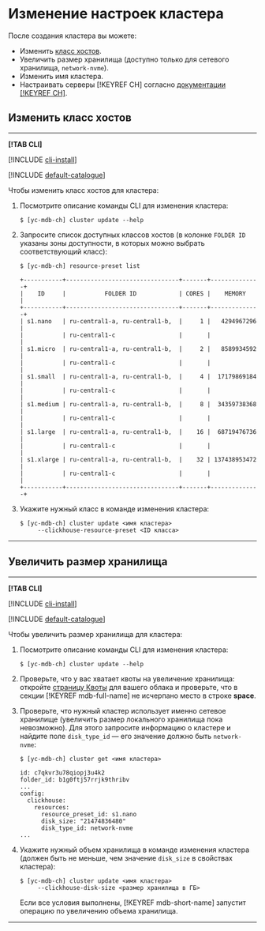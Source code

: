 # Изменение настроек кластера

После создания кластера вы можете:

- Изменить [класс хостов](../../concepts/instance-types.md).
- Увеличить размер хранилища (доступно только для сетевого хранилища, `network-nvme`).
- Изменить имя кластера.
- Настраивать серверы [!KEYREF CH] согласно [документации [!KEYREF CH]](https://clickhouse.yandex/docs/ru/operations/server_settings/settings/).


## Изменить класс хостов

---

**[!TAB CLI]**

[!INCLUDE [cli-install](../../../_includes/cli-install.md)]

[!INCLUDE [default-catalogue](../../../_includes/default-catalogue.md)]

Чтобы изменить класс хостов для кластера:

1. Посмотрите описание команды CLI для изменения кластера:

   ```
   $ [yc-mdb-ch] cluster update --help
   ```

1. Запросите список доступных классов хостов (в колонке `FOLDER ID` указаны зоны доступности, в которых можно выбрать соответствующий класс):

   ```
   $ [yc-mdb-ch] resource-preset list
   
   +-----------+--------------------------------+-------+--------------+
   |    ID     |           FOLDER ID            | CORES |    MEMORY    |
   +-----------+--------------------------------+-------+--------------+
   | s1.nano   | ru-central1-a, ru-central1-b,  |     1 |   4294967296 |
   |           | ru-central1-c                  |       |              |
   | s1.micro  | ru-central1-a, ru-central1-b,  |     2 |   8589934592 |
   |           | ru-central1-c                  |       |              |
   | s1.small  | ru-central1-a, ru-central1-b,  |     4 |  17179869184 |
   |           | ru-central1-c                  |       |              |
   | s1.medium | ru-central1-a, ru-central1-b,  |     8 |  34359738368 |
   |           | ru-central1-c                  |       |              |
   | s1.large  | ru-central1-a, ru-central1-b,  |    16 |  68719476736 |
   |           | ru-central1-c                  |       |              |
   | s1.xlarge | ru-central1-a, ru-central1-b,  |    32 | 137438953472 |
   |           | ru-central1-c                  |       |              |
   +-----------+--------------------------------+-------+--------------+
   ```   

1. Укажите нужный класс в команде изменения кластера:

   ```
   $ [yc-mdb-ch] cluster update <имя кластера>
        --clickhouse-resource-preset <ID класса>
   ```

---


## Увеличить размер хранилища

---

**[!TAB CLI]**

[!INCLUDE [cli-install](../../../_includes/cli-install.md)]

[!INCLUDE [default-catalogue](../../../_includes/default-catalogue.md)]

Чтобы увеличить размер хранилища для кластера:

1. Посмотрите описание команды CLI для изменения кластера:

   ```
   $ [yc-mdb-ch] cluster update --help
   ```

1. Проверьте, что у вас хватает квоты на увеличение хранилища: откройте [страницу Квоты](https://console.cloud.yandex.ru/?section=quotas) для вашего облака и проверьте, что в секции [!KEYREF mdb-full-name] не исчерпано место в строке **space**.

1. Проверьте, что нужный кластер использует именно сетевое хранилище (увеличить размер локального хранилища пока невозможно). Для этого запросите информацию о кластере и найдите поле `disk_type_id` — его значение должно быть `network-nvme`:

   ```
   $ [yc-mdb-ch] cluster get <имя кластера>
   
   id: c7qkvr3u78qiopj3u4k2
   folder_id: b1g0ftj57rrjk9thribv
   ...
   config:
     clickhouse:
       resources:
         resource_preset_id: s1.nano
         disk_size: "21474836480"
         disk_type_id: network-nvme
   ...
   ```

1. Укажите нужный объем хранилища в команде изменения кластера (должен быть не меньше, чем значение `disk_size` в свойствах кластера):

   ```
   $ [yc-mdb-ch] cluster update <имя кластера>
        --clickhouse-disk-size <размер хранилища в ГБ>
   ```
   
   Если все условия выполнены, [!KEYREF mdb-short-name] запустит операцию по увеличению объема хранилища. 
---
